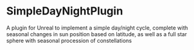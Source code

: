 # SimpleDayNightPlugin
A plugin for Unreal to implement a simple day/night cycle, complete with seasonal changes in sun position based on latitude, as well as a full star sphere with seasonal procession of constellations
